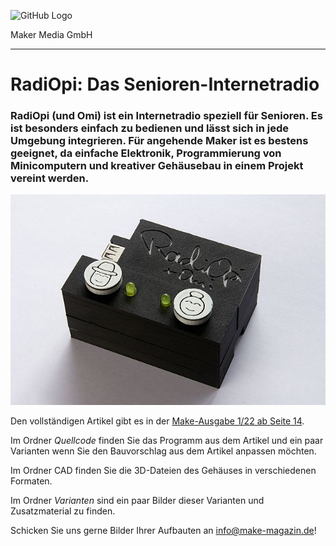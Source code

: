 ![GitHub Logo](http://www.heise.de/make/icons/make_logo.png)

Maker Media GmbH

***

# RadiOpi: Das Senioren-Internetradio

### RadiOpi (und Omi) ist ein Internetradio speziell für Senioren. Es ist besonders einfach zu bedienen und lässt sich in jede Umgebung integrieren. Für angehende Maker ist es bestens geeignet, da einfache Elektronik, Programmierung von Minicomputern und kreativer Gehäusebau in einem Projekt vereint werden.



![Picture](https://github.com/MakeMagazinDE/RadiOpi/blob/main/Aufmacher.jpg) 

Den vollständigen Artikel gibt es in der [Make-Ausgabe 1/22 ab Seite 14](https://www.heise.de/select/make/2022/1/seite-14). 

Im Ordner *Quellcode* finden Sie das Programm aus dem Artikel und ein paar Varianten wenn Sie den Bauvorschlag aus dem Artikel anpassen möchten.

Im Ordner CAD finden Sie die 3D-Dateien des Gehäuses in verschiedenen Formaten.

Im Ordner *Varianten* sind ein paar Bilder dieser Varianten und Zusatzmaterial zu finden.

Schicken Sie uns gerne Bilder Ihrer Aufbauten an info@make-magazin.de!

